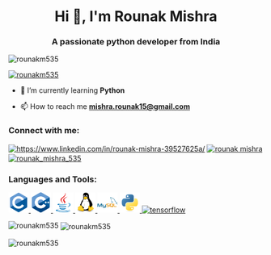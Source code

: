 <h1 align="center">Hi 👋, I'm Rounak Mishra</h1>
<h3 align="center">A passionate python developer from India</h3>

<p align="left"> <img src="https://komarev.com/ghpvc/?username=rounakm535&label=Profile%20views&color=0e75b6&style=flat" alt="rounakm535" /> </p>

<p align="left"> <a href="https://github.com/ryo-ma/github-profile-trophy"><img src="https://github-profile-trophy.vercel.app/?username=rounakm535" alt="rounakm535" /></a> </p>

- 🌱 I’m currently learning **Python**

- 📫 How to reach me **mishra.rounak15@gmail.com**

<h3 align="left">Connect with me:</h3>
<p align="left">
<a href="https://linkedin.com/in/https://www.linkedin.com/in/rounak-mishra-39527625a/" target="blank"><img align="center" src="https://raw.githubusercontent.com/rahuldkjain/github-profile-readme-generator/master/src/images/icons/Social/linked-in-alt.svg" alt="https://www.linkedin.com/in/rounak-mishra-39527625a/" height="30" width="40" /></a>
<a href="https://fb.com/rounak mishra" target="blank"><img align="center" src="https://raw.githubusercontent.com/rahuldkjain/github-profile-readme-generator/master/src/images/icons/Social/facebook.svg" alt="rounak mishra" height="30" width="40" /></a>
<a href="https://instagram.com/rounak_mishra_535" target="blank"><img align="center" src="https://raw.githubusercontent.com/rahuldkjain/github-profile-readme-generator/master/src/images/icons/Social/instagram.svg" alt="rounak_mishra_535" height="30" width="40" /></a>
</p>

<h3 align="left">Languages and Tools:</h3>
<p align="left"> <a href="https://www.cprogramming.com/" target="_blank" rel="noreferrer"> <img src="https://raw.githubusercontent.com/devicons/devicon/master/icons/c/c-original.svg" alt="c" width="40" height="40"/> </a> <a href="https://www.w3schools.com/cpp/" target="_blank" rel="noreferrer"> <img src="https://raw.githubusercontent.com/devicons/devicon/master/icons/cplusplus/cplusplus-original.svg" alt="cplusplus" width="40" height="40"/> </a> <a href="https://www.java.com" target="_blank" rel="noreferrer"> <img src="https://raw.githubusercontent.com/devicons/devicon/master/icons/java/java-original.svg" alt="java" width="40" height="40"/> </a> <a href="https://www.linux.org/" target="_blank" rel="noreferrer"> <img src="https://raw.githubusercontent.com/devicons/devicon/master/icons/linux/linux-original.svg" alt="linux" width="40" height="40"/> </a> <a href="https://www.mysql.com/" target="_blank" rel="noreferrer"> <img src="https://raw.githubusercontent.com/devicons/devicon/master/icons/mysql/mysql-original-wordmark.svg" alt="mysql" width="40" height="40"/> </a> <a href="https://www.python.org" target="_blank" rel="noreferrer"> <img src="https://raw.githubusercontent.com/devicons/devicon/master/icons/python/python-original.svg" alt="python" width="40" height="40"/> </a> <a href="https://www.tensorflow.org" target="_blank" rel="noreferrer"> <img src="https://www.vectorlogo.zone/logos/tensorflow/tensorflow-icon.svg" alt="tensorflow" width="40" height="40"/> </a> </p>

<p><img align="left" src="https://github-readme-stats.vercel.app/api/top-langs?username=rounakm535&show_icons=true&locale=en&layout=compact" alt="rounakm535" /></p>

<p>&nbsp;<img align="center" src="https://github-readme-stats.vercel.app/api?username=rounakm535&show_icons=true&locale=en" alt="rounakm535" /></p>

<p><img align="center" src="https://github-readme-streak-stats.herokuapp.com/?user=rounakm535&" alt="rounakm535" /></p>

